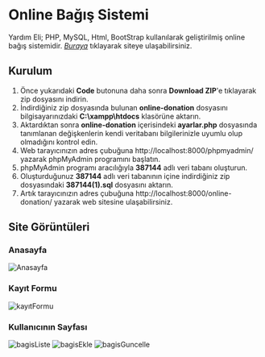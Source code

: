 # Online Bağış Sistemi
Yardım Eli; PHP, MySQL, Html, BootStrap kullanılarak geliştirilmiş online bağış sistemidir. *[Buraya](http://onlinedonation.eu5.org/)* tıklayarak siteye ulaşabilirsiniz. 
## Kurulum
1) Önce yukarıdaki **Code** butonuna daha sonra **Download ZIP**'e tıklayarak zip dosyasını indirin.
2) İndirdiğiniz zip dosyasında bulunan **online-donation** dosyasını bilgisayarınızdaki **C:\xampp\htdocs** klasörüne aktarın.
3) Aktardıktan sonra **online-donation** içerisindeki **ayarlar.php** dosyasında tanımlanan değişkenlerin kendi veritabanı bilgilerinizle uyumlu olup olmadığını kontrol edin. 
4) Web tarayıcınızın adres çubuğuna http://localhost:8000/phpmyadmin/ yazarak phpMyAdmin programını başlatın.
5) phpMyAdmin programı aracılığıyla **387144** adlı veri tabanı oluşturun.
6) Oluşturduğunuz **387144** adlı veri tabanının içine indirdiğiniz zip dosyasındaki **387144(1).sql** dosyasını aktarın.
7) Artık tarayıcınızın adres çubuğuna http://localhost:8000/online-donation/ yazarak web sitesine ulaşabilirsiniz.

## Site Görüntüleri
### Anasayfa
![Anasayfa](https://user-images.githubusercontent.com/72495362/174910790-d74d7492-1ba7-4973-82cc-7c254758b07b.jpg)
### Kayıt Formu
![kayıtFormu](https://user-images.githubusercontent.com/72495362/174910823-41252f2d-282a-40d7-9299-c2d864538829.jpg)
### Kullanıcının Sayfası
![bagisListe](https://user-images.githubusercontent.com/72495362/174910836-b8ebec23-547c-4b7e-8815-d1aa8d3d7619.jpg)
![bagisEkle](https://user-images.githubusercontent.com/72495362/174910846-86c5147b-19a8-46a0-a5ea-383a403a0a49.jpg)
![bagisGuncelle](https://user-images.githubusercontent.com/72495362/174910851-d24e9334-1ed9-484a-bc95-dd378d1abaf9.jpg)
